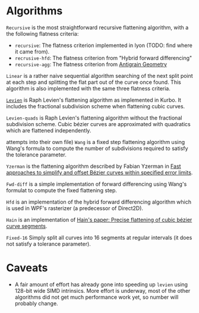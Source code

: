 # Algorithms

`Recursive` is the most straightforward recursive flattening algorithm, with a the following flatness criteria:
 - `recursive`: The flatness criterion implemented in lyon (TODO: find where it came from).
 - `recrusive-hfd`: The flatness criterion from "Hybrid forward differencing"
 - `recursive-agg`: The flatness criterion from [Antigrain Geometry](https://agg.sourceforge.net/antigrain.com/research/adaptive_bezier/index.html)

`Linear` is a rather naive sequential algorithm searching of the next split point at each step and splitting the flat part out of the curve once found. This algorithm is also implemented with the same three flatness criteria.

[`Levien`](levien.md) is Raph Levien's flattening algorithm as implemented in Kurbo. It includes the fractional subdivision scheme when flattening cubic curves.

`Levien-quads` is Raph Levien's flattening algorithm without the fractional subdivision scheme. Cubic bézier curves are approximated with quadratics which are flattened independently.

attempts into their own file)
`Wang` is a fixed step flattening algorithm using Wang's formula to compute the number of subdivisions required to satisfy the tolerance parameter.

`Yzerman` is the flattening algorithm described by Fabian Yzerman in [Fast approaches to simplify and offset Bézier curves within specified error limits](https://blend2d.com/research/simplify_and_offset_bezier_curves.pdf).

`Fwd-diff` is a simple implementation of forward differencing using Wang's formulat to compute the fixed flattening step.

`Hfd` is an implementation of the hybrid forward differencing algorithm which is used in WPF's rasterizer (a predecessor of Direct2D).

`Hain` is an implementation of [Hain's paper: Precise flattening of cubic bézier curve segments](http://sibgrapi.sid.inpe.br/col/sid.inpe.br/banon/2004/08.13.18.12/doc/BezierOffsetRendering.pdf).




`Fixed-16` Simply split all curves into 16 segments at regular intervals (it does not satisfy a tolerance parameter).

# Caveats

- A fair amount of effort has already gone into speeding up `levien` using 128-bit wide SIMD intrinsics. More effort is underway, most of the other algorithms did not get much performance work yet, so number will probably change.
